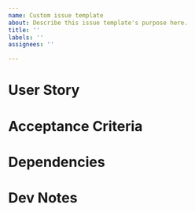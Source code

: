 ```yaml
---
name: Custom issue template
about: Describe this issue template's purpose here.
title: ''
labels: ''
assignees: ''

---
```


# User Story 

# Acceptance Criteria 
<!--- Figma --->
<!--- ERD --->

# Dependencies

# Dev Notes
<!--- Structure Checklist --->
<!--- Code Sample --->
